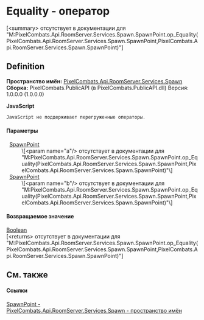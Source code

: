 # Equality - оператор


\[&lt;summary&gt; отсутствует в документации для "M:PixelCombats.Api.RoomServer.Services.Spawn.SpawnPoint.op_Equality(PixelCombats.Api.RoomServer.Services.Spawn.SpawnPoint,PixelCombats.Api.RoomServer.Services.Spawn.SpawnPoint)"\]



## Definition
**Пространство имён:** <a href="0971793b-47eb-58b2-d7a8-6c570042d7d9">PixelCombats.Api.RoomServer.Services.Spawn</a>  
**Сборка:** PixelCombats.PublicAPI (в PixelCombats.PublicAPI.dll) Версия: 1.0.0.0 (1.0.0.0)

**JavaScript**
``` JavaScript
JavaScript не поддерживает перегруженные операторы.
```



#### Параметры
<dl><dt>  <a href="f65aab51-de32-e872-5f74-c94b3bd33d2b">SpawnPoint</a></dt><dd>\[&lt;param name="a"/&gt; отсутствует в документации для "M:PixelCombats.Api.RoomServer.Services.Spawn.SpawnPoint.op_Equality(PixelCombats.Api.RoomServer.Services.Spawn.SpawnPoint,PixelCombats.Api.RoomServer.Services.Spawn.SpawnPoint)"\]</dd><dt>  <a href="f65aab51-de32-e872-5f74-c94b3bd33d2b">SpawnPoint</a></dt><dd>\[&lt;param name="b"/&gt; отсутствует в документации для "M:PixelCombats.Api.RoomServer.Services.Spawn.SpawnPoint.op_Equality(PixelCombats.Api.RoomServer.Services.Spawn.SpawnPoint,PixelCombats.Api.RoomServer.Services.Spawn.SpawnPoint)"\]</dd></dl>

#### Возвращаемое значение
<a href="https://learn.microsoft.com/dotnet/api/system.boolean" target="_blank" rel="noopener noreferrer">Boolean</a>  
\[&lt;returns&gt; отсутствует в документации для "M:PixelCombats.Api.RoomServer.Services.Spawn.SpawnPoint.op_Equality(PixelCombats.Api.RoomServer.Services.Spawn.SpawnPoint,PixelCombats.Api.RoomServer.Services.Spawn.SpawnPoint)"\]

## См. также


#### Ссылки
<a href="f65aab51-de32-e872-5f74-c94b3bd33d2b">SpawnPoint - </a>  
<a href="0971793b-47eb-58b2-d7a8-6c570042d7d9">PixelCombats.Api.RoomServer.Services.Spawn - пространство имён</a>  
